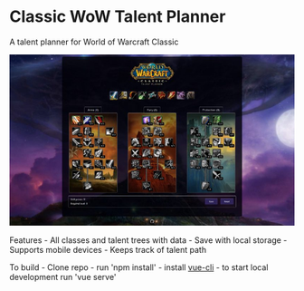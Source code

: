 # Classic WoW Talent Planner
A talent planner for World of Warcraft Classic

![screenshot](public/images/screenshot.jpg)

Features
    - All classes and talent trees with data
    - Save with local storage
    - Supports mobile devices
    - Keeps track of talent path

To build
    - Clone repo
    - run 'npm install'
    - install [vue-cli](https://cli.vuejs.org/)
    - to start local development run 'vue serve'